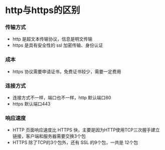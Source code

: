 # http与https的区别
### **传输方式**
- http 是超文本传输协议，信息是明文传输
- https 是具有安全性的 ssl 加密传输、身份认证
### **成本**
- https 协议需要申请证书，免费证书较少，需要一定费用
### **连接方式**
- 连接方式不一样，端口也不一样，http 默认端口80
- https 默认端口443

### **响应速度**
- HTTP 页面响应速度比 HTTPS 快，主要是因为HTTP使用TCP三次握手建立链接，客户端和服务器需要交换3个包
- HTTPS 除了TCP的3个包外，还有 SSL 的9个包，一共是 12个包
